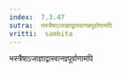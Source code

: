 ```yaml
---
index:  7.3.47
sutra:  भस्त्रैषाऽजाज्ञाद्वास्वानज्ञ्पूर्वाणामपि
vritti:  samhita 
---
```


भस्त्रैषाऽजाज्ञाद्वास्वानज्ञ्पूर्वाणामपि

